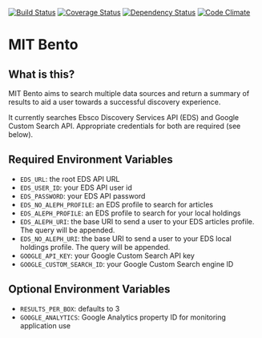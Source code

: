 [![Build Status](https://travis-ci.org/MITLibraries/bento.svg?branch=master)](https://travis-ci.org/MITLibraries/bento)
[![Coverage Status](https://coveralls.io/repos/github/MITLibraries/bento/badge.svg?branch=master)](https://coveralls.io/github/MITLibraries/bento?branch=master)
[![Dependency Status](https://gemnasium.com/badges/github.com/MITLibraries/bento.svg)](https://gemnasium.com/github.com/MITLibraries/bento)
[![Code Climate](https://codeclimate.com/github/MITLibraries/bento/badges/gpa.svg)](https://codeclimate.com/github/MITLibraries/bento)

# MIT Bento

## What is this?

MIT Bento aims to search multiple data sources and return a summary of results
to aid a user towards a successful discovery experience.

It currently searches Ebsco Discovery Services API (EDS) and Google Custom
Search API. Appropriate credentials for both are required (see below).

## Required Environment Variables

- `EDS_URL`: the root EDS API URL
- `EDS_USER_ID`: your EDS API user id
- `EDS_PASSWORD`: your EDS API password
- `EDS_NO_ALEPH_PROFILE`: an EDS profile to search for articles
- `EDS_ALEPH_PROFILE`: an EDS profile to search for your local holdings
- `EDS_ALEPH_URI`: the base URI to send a user to your EDS articles profile.
The query will be appended.
- `EDS_NO_ALEPH_URI`: the base URI to send a user to your EDS local holdings
 profile. The query will be appended.
- `GOOGLE_API_KEY`: your Google Custom Search API key
- `GOOGLE_CUSTOM_SEARCH_ID`: your Google Custom Search engine ID

## Optional Environment Variables

- `RESULTS_PER_BOX`: defaults to 3
- `GOOGLE_ANALYTICS`: Google Analytics property ID for monitoring application use
